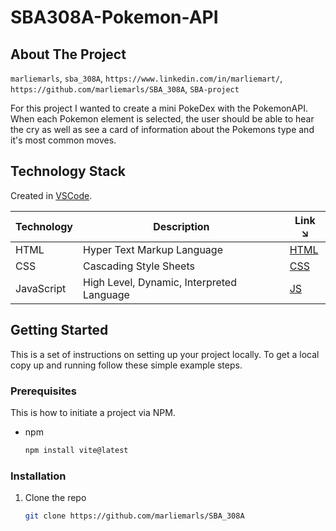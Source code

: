 # SBA308A-Pokemon-API

## About The Project
 `marliemarls`, `sba_308A`, `https://www.linkedin.com/in/marliemart/`, `https://github.com/marliemarls/SBA_308A`, `SBA-project`

For this project I wanted to create a mini PokeDex with the PokemonAPI. When each Pokemon element is selected, the user should be able to hear the cry as well as see a card of information about the Pokemons type and it's most common moves. 

## Technology Stack

Created in [VSCode].

| Technology | Description                               | Link ↘️ |
|------------|-------------------------------------------|--------|
| HTML       | Hyper Text Markup Language                | [HTML] |
| CSS        | Cascading Style Sheets                    | [CSS]  |
| JavaScript | High Level, Dynamic, Interpreted Language | [JS]   | 


<!-- GETTING STARTED -->
## Getting Started

This is a set of instructions on setting up your project locally. To get a local copy up and running follow these simple example steps.

### Prerequisites

This is how to initiate a project via NPM.

* npm
  ```sh
  npm install vite@latest
  ```
### Installation

1. Clone the repo
   ```sh
   git clone https://github.com/marliemarls/SBA_308A
   ```

<!-- MARKDOWN LINKS & IMAGES -->

[HTML]: https://html.com/
[JS]: https://www.javascript.com/
[CSS]: https://www.w3.org/Style/CSS/Overview.en.html
[VSCode]: https://code.visualstudio.com/